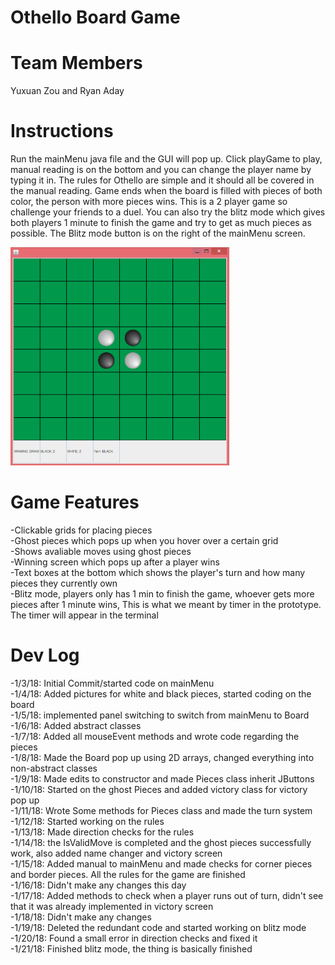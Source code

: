 # Othello Board Game

# Team Members
Yuxuan Zou and Ryan Aday

# Instructions 
Run the mainMenu java file and the GUI will pop up. Click playGame to play, manual reading is on the bottom and you can change the player name 
by typing it in. The rules for Othello are simple and it should all be covered in the manual reading. Game ends when the board is filled with pieces of both color, the person with more pieces wins. This is a 2 player game so challenge your friends to a duel. You can also try the blitz mode which gives both players 1 minute to finish the game and try to get as much pieces as possible. The Blitz mode button is on the right of the mainMenu screen.
<p>
<img src="BoardPic.PNG" width="350"/>
</p>

# Game Features 
-Clickable grids for placing pieces <br>
-Ghost pieces which pops up when you hover over a certain grid<br>
-Shows avaliable moves using ghost pieces<br>
-Winning screen which pops up after a player wins<br>
-Text boxes at the bottom which shows the player's turn and how many pieces they currently own<br>
-Blitz mode, players only has 1 min to finish the game, whoever gets more pieces after 1 minute wins, This is what we meant by timer in the prototype. The timer will appear in the terminal<br>

# Dev Log
-1/3/18: Initial Commit/started code on mainMenu</br>
-1/4/18: Added pictures for white and black pieces, started coding on the board</br>
-1/5/18: implemented panel switching to switch from mainMenu to Board</br>
-1/6/18: Added abstract classes</br>
-1/7/18: Added all mouseEvent methods and wrote code regarding the pieces</br>
-1/8/18: Made the Board pop up using 2D arrays, changed everything into non-abstract classes</br>
-1/9/18: Made edits to constructor and made Pieces class inherit JButtons</br>
-1/10/18: Started on the ghost Pieces and added victory class for victory pop up</br>
-1/11/18: Wrote Some methods for Pieces class and made the turn system</br>
-1/12/18: Started working on the rules</br>
-1/13/18: Made direction checks for the rules</br>
-1/14/18: the IsValidMove is completed and the ghost pieces successfully work, also added name changer and victory screen</br>
-1/15/18: Added manual to mainMenu and made checks for corner pieces and border pieces. All the rules for the game are finished</br>
-1/16/18: Didn't make any changes this day</br>
-1/17/18: Added methods to check when a player runs out of turn, didn't see that it was already implemented in victory screen</br>
-1/18/18: Didn't make any changes</br>
-1/19/18: Deleted the redundant code and started working on blitz mode</br> 
-1/20/18: Found a small error in direction checks and fixed it</br> 
-1/21/18: Finished blitz mode, the thing is basically finished</br> 
